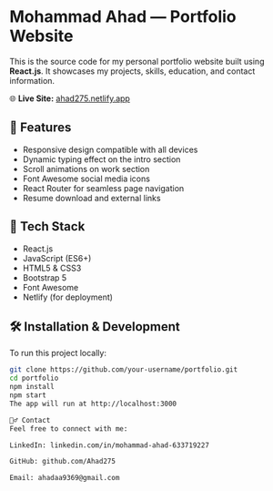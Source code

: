# Mohammad Ahad — Portfolio Website

This is the source code for my personal portfolio website built using **React.js**. It showcases my projects, skills, education, and contact information.

🌐 **Live Site:** [ahad275.netlify.app](https://ahad275.netlify.app/)

## 📌 Features

- Responsive design compatible with all devices
- Dynamic typing effect on the intro section
- Scroll animations on work section
- Font Awesome social media icons
- React Router for seamless page navigation
- Resume download and external links

## 🚀 Tech Stack

- React.js
- JavaScript (ES6+)
- HTML5 & CSS3
- Bootstrap 5
- Font Awesome
- Netlify (for deployment)

## 🛠️ Installation & Development

To run this project locally:

```bash
git clone https://github.com/your-username/portfolio.git
cd portfolio
npm install
npm start
The app will run at http://localhost:3000

🙋‍♂️ Contact
Feel free to connect with me:

LinkedIn: linkedin.com/in/mohammad-ahad-633719227

GitHub: github.com/Ahad275

Email: ahadaa9369@gmail.com

